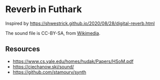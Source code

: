 # Reverb in Futhark

Inspired by https://shwestrick.github.io/2020/08/28/digital-reverb.html

The sound file is CC-BY-SA, from
[Wikimedia](https://commons.wikimedia.org/wiki/File:Bill_Thompson_speaking.ogg).

## Resources

 - https://www.cs.yale.edu/homes/hudak/Papers/HSoM.pdf
 - https://ciechanow.ski/sound/
 - https://github.com/stamourv/synth
